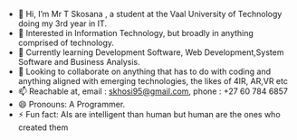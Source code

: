 - 👋 Hi, I’m Mr T Skosana , a student at the Vaal University of Technology doing my 3rd year in IT.
- 👀 Interested in Information Technology, but broadly in anything comprised of technology.
- 🌱 Currently learning Development Software, Web Development,System Software and Business Analysis.
- 💞️ Looking to collaborate on anything that has to do with coding and anything aligned with emerging technologies, the likes of 4IR, AR,VR etc
- 📫 Reachable at, email : skhosi95@gmail.com, phone : +27 60 784 6857
- 😄 Pronouns: A Programmer.
- ⚡ Fun fact: AIs are intelligent than human but human are the ones who created them

<!---
skhosi95/skhosi95 is a ✨ special ✨ repository because its `README.md` (this file) appears on your GitHub profile.
You can click the Preview link to take a look at your changes.
--->
